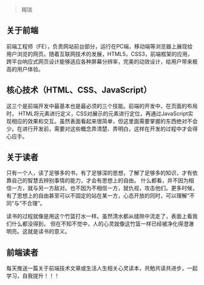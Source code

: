 > 羯瑞

## 关于前端

前端工程师（FE），负责网站前台部分，运行在PC端，移动端等浏览器上展现给用户浏览的网页。随着互联网技术的发展，HTML5，CSS3，前端框架的应用，跨平台响应式网页设计能够适应各种屏幕分辨率，完美的动效设计，给用户带来极高的用户体验。

## 核心技术（HTML、CSS、JavaScript）

这三个是前端开发中最基本也是最必须的三个技能。前端的开发中，在页面的布局时， HTML将元素进行定义，CSS对展示的元素进行定位，再通过JavaScript实现相应的效果和交互。虽然表面看起来很简单，但这里面需要掌握的东西绝对不会少。在进行开发前，需要对这些概念弄清楚、弄明白，这样在开发的过程中才会得心应手。

## 关于读者

只有一个人，读了足够多的书，有了足够深的思想，了解了足够多的知识，才有依靠自己的智慧去辨别事情的能力，才会有思想上的自由。 什么都看，并不因为相信一方，就与另一方敌对。也不因为不相信一方，就仇视，攻击他们。更多时候，有了思想上的自由甚至可以不固定的站在某一方，心态开放的同时，可以理解“不同“与“不合理”。 

读书的过程就像是用这个竹篮打水一样。虽然清水都从缝隙中流走了，表面上看我们什么都没得到， 但在不知不觉中，人的心灵就像这竹篮一样已经被净化得澄澈明亮。这就是读书的意义。

## 前端读者

每天推送一篇关于前端技术文章或生活人生相关心灵读本，共勉共读共进步，一起学习，自我提升！！！